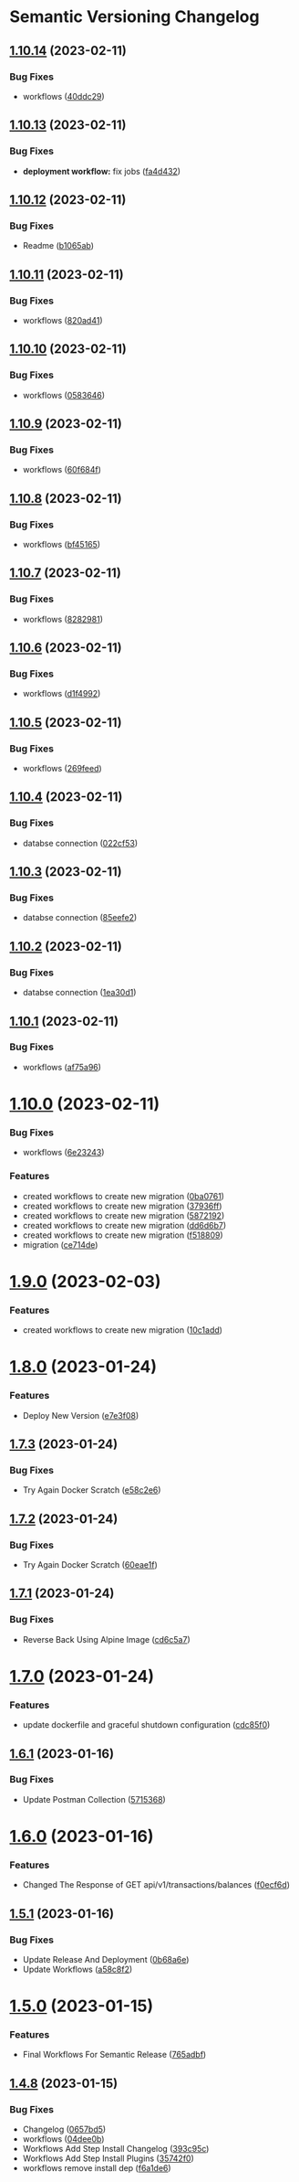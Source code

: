 # Semantic Versioning Changelog

## [1.10.14](https://github.com/mhdiiilham/BTC-Billionaire/compare/v1.10.13...v1.10.14) (2023-02-11)


### Bug Fixes

* workflows ([40ddc29](https://github.com/mhdiiilham/BTC-Billionaire/commit/40ddc29a7fbcb90dfc18bafb7412010a934a48fe))

## [1.10.13](https://github.com/mhdiiilham/BTC-Billionaire/compare/v1.10.12...v1.10.13) (2023-02-11)


### Bug Fixes

* **deployment workflow:** fix jobs ([fa4d432](https://github.com/mhdiiilham/BTC-Billionaire/commit/fa4d432badbfb7704abc93466847f39994c69f83))

## [1.10.12](https://github.com/mhdiiilham/BTC-Billionaire/compare/v1.10.11...v1.10.12) (2023-02-11)


### Bug Fixes

* Readme ([b1065ab](https://github.com/mhdiiilham/BTC-Billionaire/commit/b1065ab8888eaa8794b38bd7c8b6ea386b96f957))

## [1.10.11](https://github.com/mhdiiilham/BTC-Billionaire/compare/v1.10.10...v1.10.11) (2023-02-11)


### Bug Fixes

* workflows ([820ad41](https://github.com/mhdiiilham/BTC-Billionaire/commit/820ad417b9c8ec3ed976074c1b66ba42e1c92826))

## [1.10.10](https://github.com/mhdiiilham/BTC-Billionaire/compare/v1.10.9...v1.10.10) (2023-02-11)


### Bug Fixes

* workflows ([0583646](https://github.com/mhdiiilham/BTC-Billionaire/commit/05836469e70ec2b1e90239b17e38ac4e5ba5dc6a))

## [1.10.9](https://github.com/mhdiiilham/BTC-Billionaire/compare/v1.10.8...v1.10.9) (2023-02-11)


### Bug Fixes

* workflows ([60f684f](https://github.com/mhdiiilham/BTC-Billionaire/commit/60f684f3e27fbbcc4d77694709277e9e6935a327))

## [1.10.8](https://github.com/mhdiiilham/BTC-Billionaire/compare/v1.10.7...v1.10.8) (2023-02-11)


### Bug Fixes

* workflows ([bf45165](https://github.com/mhdiiilham/BTC-Billionaire/commit/bf451659c8b61b38e77f89f19520b39a87332f7a))

## [1.10.7](https://github.com/mhdiiilham/BTC-Billionaire/compare/v1.10.6...v1.10.7) (2023-02-11)


### Bug Fixes

* workflows ([8282981](https://github.com/mhdiiilham/BTC-Billionaire/commit/82829814c3bd9cf8fd965b11f776459eb47fcedd))

## [1.10.6](https://github.com/mhdiiilham/BTC-Billionaire/compare/v1.10.5...v1.10.6) (2023-02-11)


### Bug Fixes

* workflows ([d1f4992](https://github.com/mhdiiilham/BTC-Billionaire/commit/d1f499287cf6ccb4e69e1d4c3965883e092c6da6))

## [1.10.5](https://github.com/mhdiiilham/BTC-Billionaire/compare/v1.10.4...v1.10.5) (2023-02-11)


### Bug Fixes

* workflows ([269feed](https://github.com/mhdiiilham/BTC-Billionaire/commit/269feeda0e19c46b834f998733f0484d3c1706f4))

## [1.10.4](https://github.com/mhdiiilham/BTC-Billionaire/compare/v1.10.3...v1.10.4) (2023-02-11)


### Bug Fixes

* databse connection ([022cf53](https://github.com/mhdiiilham/BTC-Billionaire/commit/022cf531e3b202a317625c50c3bf25ba03d1a54f))

## [1.10.3](https://github.com/mhdiiilham/BTC-Billionaire/compare/v1.10.2...v1.10.3) (2023-02-11)


### Bug Fixes

* databse connection ([85eefe2](https://github.com/mhdiiilham/BTC-Billionaire/commit/85eefe2652d9c8501e6a35ed605c1d604d5f3d3e))

## [1.10.2](https://github.com/mhdiiilham/BTC-Billionaire/compare/v1.10.1...v1.10.2) (2023-02-11)


### Bug Fixes

* databse connection ([1ea30d1](https://github.com/mhdiiilham/BTC-Billionaire/commit/1ea30d167d0ac17566303d2e933774098259935f))

## [1.10.1](https://github.com/mhdiiilham/BTC-Billionaire/compare/v1.10.0...v1.10.1) (2023-02-11)


### Bug Fixes

* workflows ([af75a96](https://github.com/mhdiiilham/BTC-Billionaire/commit/af75a96b804bad08b6284d4d67a98241dc795922))

# [1.10.0](https://github.com/mhdiiilham/BTC-Billionaire/compare/v1.9.0...v1.10.0) (2023-02-11)


### Bug Fixes

* workflows ([6e23243](https://github.com/mhdiiilham/BTC-Billionaire/commit/6e232438bedb846cd45c356375fc3e756a99f989))


### Features

* created workflows to create new migration ([0ba0761](https://github.com/mhdiiilham/BTC-Billionaire/commit/0ba0761273962dccd32ac285cb19b65d182f8eaf))
* created workflows to create new migration ([37936ff](https://github.com/mhdiiilham/BTC-Billionaire/commit/37936ff7a08e3849f0af5c3ed489acb8807e1b57))
* created workflows to create new migration ([5872192](https://github.com/mhdiiilham/BTC-Billionaire/commit/5872192b0c99c7fb9420e6620a3f5d126ee952e6))
* created workflows to create new migration ([dd6d6b7](https://github.com/mhdiiilham/BTC-Billionaire/commit/dd6d6b788b78ed5658bcee12b65184b45fe1a9d5))
* created workflows to create new migration ([f518809](https://github.com/mhdiiilham/BTC-Billionaire/commit/f518809c00eaeb3b5a294cdd4ba67a77d6224609))
* migration ([ce714de](https://github.com/mhdiiilham/BTC-Billionaire/commit/ce714de676f372a8fbb372f750c44bc887dfe973))

# [1.9.0](https://github.com/mhdiiilham/BTC-Billionaire/compare/v1.8.0...v1.9.0) (2023-02-03)


### Features

* created workflows to create new migration ([10c1add](https://github.com/mhdiiilham/BTC-Billionaire/commit/10c1add9760ce675fa17b9cdfb0cd35b78f5e593))

# [1.8.0](https://github.com/mhdiiilham/BTC-Billionaire/compare/v1.7.3...v1.8.0) (2023-01-24)


### Features

* Deploy New Version ([e7e3f08](https://github.com/mhdiiilham/BTC-Billionaire/commit/e7e3f081c311401edbdd29791097599a5cd15622))

## [1.7.3](https://github.com/mhdiiilham/BTC-Billionaire/compare/v1.7.2...v1.7.3) (2023-01-24)


### Bug Fixes

* Try Again Docker Scratch ([e58c2e6](https://github.com/mhdiiilham/BTC-Billionaire/commit/e58c2e6b54ae9e19a87254515dcdba41ab4daf77))

## [1.7.2](https://github.com/mhdiiilham/BTC-Billionaire/compare/v1.7.1...v1.7.2) (2023-01-24)


### Bug Fixes

* Try Again Docker Scratch ([60eae1f](https://github.com/mhdiiilham/BTC-Billionaire/commit/60eae1f2f50f3d4ea583f2765887686be1808f06))

## [1.7.1](https://github.com/mhdiiilham/BTC-Billionaire/compare/v1.7.0...v1.7.1) (2023-01-24)


### Bug Fixes

* Reverse Back Using Alpine Image ([cd6c5a7](https://github.com/mhdiiilham/BTC-Billionaire/commit/cd6c5a7be92667132848b5fd051e72c191de1148))

# [1.7.0](https://github.com/mhdiiilham/BTC-Billionaire/compare/v1.6.1...v1.7.0) (2023-01-24)


### Features

* update dockerfile and graceful shutdown configuration ([cdc85f0](https://github.com/mhdiiilham/BTC-Billionaire/commit/cdc85f019c7d14d5b8b1bbf058606085d1de24d0))

## [1.6.1](https://github.com/mhdiiilham/BTC-Billionaire/compare/v1.6.0...v1.6.1) (2023-01-16)


### Bug Fixes

* Update Postman Collection ([5715368](https://github.com/mhdiiilham/BTC-Billionaire/commit/57153680082d5cd50e7793d6167e1bd602f2d7bd))

# [1.6.0](https://github.com/mhdiiilham/BTC-Billionaire/compare/v1.5.1...v1.6.0) (2023-01-16)


### Features

* Changed The Response of GET api/v1/transactions/balances ([f0ecf6d](https://github.com/mhdiiilham/BTC-Billionaire/commit/f0ecf6dac183ed4d2cab40a90d5f232f73cc1f50))

## [1.5.1](https://github.com/mhdiiilham/BTC-Billionaire/compare/v1.5.0...v1.5.1) (2023-01-16)


### Bug Fixes

* Update Release And Deployment ([0b68a6e](https://github.com/mhdiiilham/BTC-Billionaire/commit/0b68a6ea0be9d965f6b3e5c85e5a485c3eb77937))
* Update Workflows ([a58c8f2](https://github.com/mhdiiilham/BTC-Billionaire/commit/a58c8f2b493951f4fda57eda546bcfb26b7249d8))

# [1.5.0](https://github.com/mhdiiilham/BTC-Billionaire/compare/v1.4.8...v1.5.0) (2023-01-15)


### Features

* Final Workflows For Semantic Release ([765adbf](https://github.com/mhdiiilham/BTC-Billionaire/commit/765adbf1d742d62b4ee36b403610b467a8bf2519))

## [1.4.8](https://github.com/mhdiiilham/BTC-Billionaire/compare/v1.4.7...v1.4.8) (2023-01-15)


### Bug Fixes

* Changelog ([0657bd5](https://github.com/mhdiiilham/BTC-Billionaire/commit/0657bd53b13f45ddabcd2ac245b14c7457536e81))
* workflows ([04dee0b](https://github.com/mhdiiilham/BTC-Billionaire/commit/04dee0b20343b50556021315b26e794a8dde88b7))
* Workflows Add Step Install Changelog ([393c95c](https://github.com/mhdiiilham/BTC-Billionaire/commit/393c95c07cdb796d138b9913026fcf341acd0bf5))
* Workflows Add Step Install Plugins ([35742f0](https://github.com/mhdiiilham/BTC-Billionaire/commit/35742f064773854bd7d235352cb469bf21de89cd))
* workflows remove install dep ([f6a1de6](https://github.com/mhdiiilham/BTC-Billionaire/commit/f6a1de6fad12b91a8303a44d8bdbf462920d0440))
